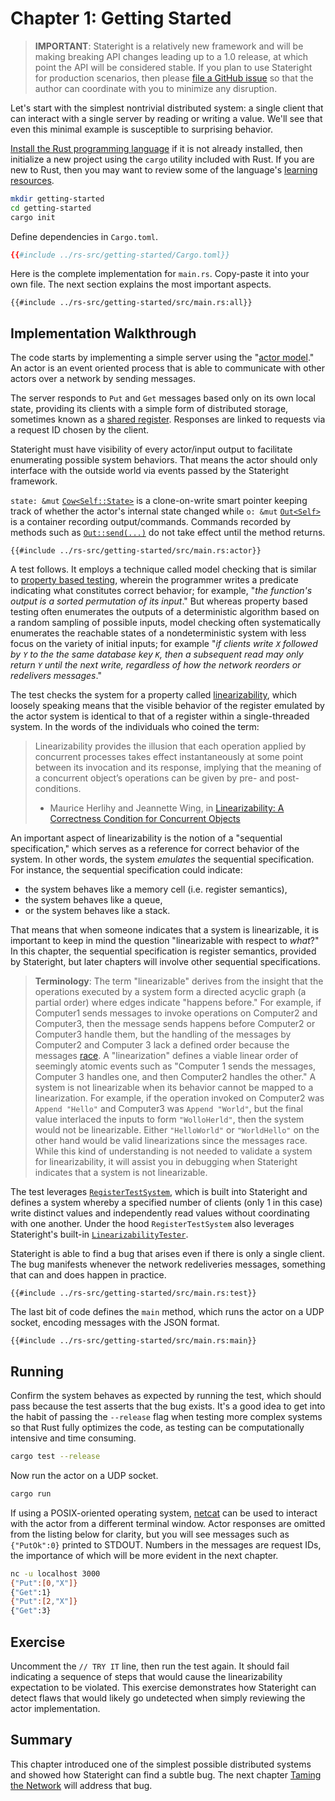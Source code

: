 # Chapter 1: Getting Started

> **IMPORTANT**: Stateright is a relatively new framework and will be making breaking API
changes leading up to a 1.0 release, at which point the API will be considered
stable. If you plan to use Stateright for production scenarios, then please
[file a GitHub issue](https://github.com/stateright/stateright/issues/new) so
that the author can coordinate with you to minimize any disruption.

Let's start with the simplest nontrivial distributed system: a single client
that can interact with a single server by reading or writing a value. We'll see
that even this minimal example is susceptible to surprising behavior.

[Install the Rust programming
language](https://www.rust-lang.org/learn/get-started) if it is not already
installed, then initialize a new project using the `cargo` utility included
with Rust. If you are new to Rust, then you may want to review some of the
language's [learning resources](https://www.rust-lang.org/learn).

```sh
mkdir getting-started
cd getting-started
cargo init
```

Define dependencies in `Cargo.toml`.

```toml
{{#include ../rs-src/getting-started/Cargo.toml}}
```

Here is the complete implementation for `main.rs`. Copy-paste it into your own
file. The next section explains the most important aspects.

```rust,ignore,noplayground
{{#include ../rs-src/getting-started/src/main.rs:all}}
```

## Implementation Walkthrough

The code starts by implementing a simple server using the "[actor
model](https://en.wikipedia.org/wiki/Actor_model)." An actor is an event
oriented process that is able to communicate with other actors over a network
by sending messages.

The server responds to `Put` and `Get` messages based only on its own local
state, providing its clients with a simple form of distributed storage,
sometimes known as a [shared
register](https://en.wikipedia.org/wiki/Shared_register).  Responses are linked
to requests via a request ID chosen by the client.

Stateright must have visibility of every actor/input output to facilitate
enumerating possible system behaviors. That means the actor should only
interface with the outside world via events passed by the Stateright framework.

`state: &mut`
[`Cow<Self::State>`](https://doc.rust-lang.org/std/borrow/enum.Cow.html) is a
clone-on-write smart pointer keeping track of whether the actor's internal
state changed while `o: &mut`
[`Out<Self>`](https://docs.rs/stateright/latest/stateright/actor/struct.Out.html)
is a container recording output/commands. Commands recorded by methods such as
[`Out::send(...)`](https://docs.rs/stateright/latest/stateright/actor/struct.Out.html#method.send)
do not take effect until the method returns.

```rust,ignore,noplayground
{{#include ../rs-src/getting-started/src/main.rs:actor}}
```

A test follows. It employs a technique called model checking that is similar
to [property based testing](https://github.com/BurntSushi/quickcheck), wherein
the programmer writes a predicate indicating what constitutes correct behavior;
for example, "*the function's output is a sorted permutation of its input*."
But whereas property based testing often enumerates the outputs of a
deterministic algorithm based on a random sampling of possible inputs, model
checking often systematically enumerates the reachable states of a
nondeterministic system with less focus on the variety of initial inputs; for
example "*if clients write `X` followed by `Y` to the the same database key
`K`, then a subsequent read may only return `Y` until the next write,
regardless of how the network reorders or redelivers messages*."

The test checks the system for a property called
[linearizability](https://en.wikipedia.org/wiki/Linearizability), which loosely
speaking means that the visible behavior of the register emulated by the actor
system is identical to that of a register within a single-threaded system. In
the words of the individuals who coined the term:

> Linearizability provides the illusion that each operation applied by
concurrent processes takes effect instantaneously at some point between its
invocation and its response, implying that the meaning of a concurrent object’s
operations can be given by pre- and post-conditions.
> - Maurice Herlihy and Jeannette Wing, in [Linearizability: A Correctness
Condition for Concurrent
Objects](https://citeseerx.ist.psu.edu/viewdoc/summary?doi=10.1.1.142.5315)

An important aspect of linearizability is the notion of a "sequential
specification," which serves as a reference for correct behavior of the system.
In other words, the system *emulates* the sequential specification.
For instance, the sequential specification could indicate:

- the system behaves like a memory cell (i.e. register semantics),
- the system behaves like a queue,
- or the system behaves like a stack.

That means that when someone indicates that a system is linearizable, it is
important to keep in mind the question "linearizable with respect to *what*?"
In this chapter, the sequential specification is register semantics, provided
by Stateright, but later chapters will involve other sequential specifications.

> **Terminology**: The term "linearizable" derives from the insight that the
operations executed by a system form a directed acyclic graph (a partial order)
where edges indicate "happens before." For example, if Computer1 sends messages
to invoke operations on Computer2 and Computer3, then the message sends happens
before Computer2 or Computer3 handle them, but the handling of the messages by
Computer2 and Computer 3 lack a defined order because the messages
[race](https://en.wikipedia.org/wiki/Race_condition). A "linearization" defines
a viable linear order of seemingly atomic events such as "Computer 1 sends the
messages, Computer 3 handles one, and then Computer2 handles the other." A
system is not linearizable when its behavior cannot be mapped to a
linearization. For example, if the operation invoked on Computer2 was `Append
"Hello"` and Computer3 was `Append "World"`, but the final value interlaced the
inputs to form `"WolloHerld"`, then the system would not be linearizable.
Either `"HelloWorld"` or `"WorldHello"` on the other hand would be valid
linearizations since the messages race. While this kind of understanding is not
needed to validate a system for linearizability, it will assist you in
debugging when Stateright indicates that a system is not linearizable.

The test leverages
[`RegisterTestSystem`](https://docs.rs/stateright/0.18.0/stateright/actor/register/struct.RegisterTestSystem.html),
which is built into Stateright and defines a system whereby a specified number
of clients (only 1 in this case) write distinct values and independently read
values without coordinating with one another. Under the hood
`RegisterTestSystem` also leverages Stateright's built-in
[`LinearizabilityTester`](https://docs.rs/stateright/latest/stateright/semantics/struct.LinearizabilityTester.html).

Stateright is able to find a bug that arises even if there is only a single
client. The bug manifests whenever the network redeliveries messages, something
that can and does happen in practice.

```rust,ignore,noplayground
{{#include ../rs-src/getting-started/src/main.rs:test}}
```

The last bit of code defines the `main` method, which runs the actor on a UDP
socket, encoding messages with the JSON format.

```rust,ignore,noplayground
{{#include ../rs-src/getting-started/src/main.rs:main}}
```

## Running

Confirm the system behaves as expected by running the test, which should pass
because the test asserts that the bug exists. It's a good idea to get into the
habit of passing the `--release` flag when testing more complex systems so that
Rust fully optimizes the code, as testing can be computationally intensive and
time consuming.

```sh
cargo test --release
```

Now run the actor on a UDP socket.

```sh
cargo run
```

If using a POSIX-oriented operating system,
[netcat](https://en.wikipedia.org/wiki/Netcat) can be used to interact with the
actor from a different terminal window. Actor responses are omitted from the
listing below for clarity, but you will see messages such as `{"PutOk":0}`
printed to STDOUT. Numbers in the messages are request IDs, the importance of
which will be more evident in the next chapter.

```sh
nc -u localhost 3000
{"Put":[0,"X"]}
{"Get":1}
{"Put":[2,"X"]}
{"Get":3}
```

## Exercise

Uncomment the `// TRY IT` line, then run the test again. It should fail
indicating a sequence of steps that would cause the linearizability expectation
to be violated. This exercise demonstrates how Stateright can detect flaws that
would likely go undetected when simply reviewing the actor implementation.

## Summary

This chapter introduced one of the simplest possible distributed systems and
showed how Stateright can find a subtle bug. The next chapter [Taming the
Network](./taming-the-network.md) will address that bug.
